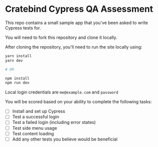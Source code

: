 # Cratebind Cypress QA Assessment

This repo contains a small sample app that you've been asked to write Cypress tests for.

You will need to fork this repository and clone it locally.

After cloning the repository, you'll need to run the site locally using:
```bash
yarn install
yarn dev

# OR

npm install
npm run dev
```

Local login credentials are `me@example.com` and `password`

You will be scored based on your ability to complete the following tasks:

- [ ] Install and set up Cypress
- [ ] Test a successful login
- [ ] Test a failed login (including error states)
- [ ] Test side menu usage
- [ ] Test content loading
- [ ] Add any other tests you believe would be beneficial
